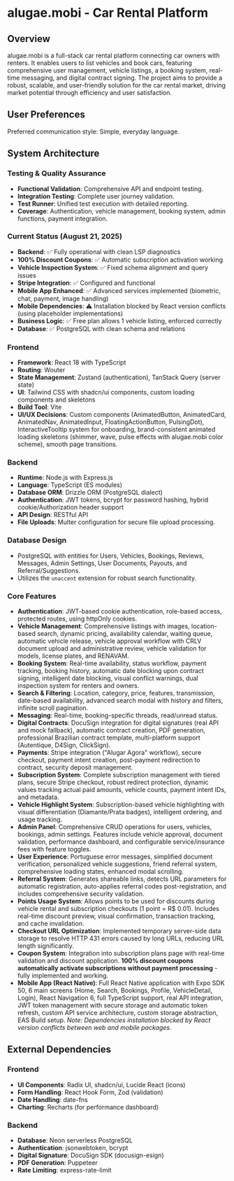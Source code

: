 # alugae.mobi - Car Rental Platform

## Overview
alugae.mobi is a full-stack car rental platform connecting car owners with renters. It enables users to list vehicles and book cars, featuring comprehensive user management, vehicle listings, a booking system, real-time messaging, and digital contract signing. The project aims to provide a robust, scalable, and user-friendly solution for the car rental market, driving market potential through efficiency and user satisfaction.

## User Preferences
Preferred communication style: Simple, everyday language.

## System Architecture

### Testing & Quality Assurance
- **Functional Validation**: Comprehensive API and endpoint testing.
- **Integration Testing**: Complete user journey validation.
- **Test Runner**: Unified test execution with detailed reporting.
- **Coverage**: Authentication, vehicle management, booking system, admin functions, payment integration.

### Current Status (August 21, 2025)
- **Backend**: ✅ Fully operational with clean LSP diagnostics
- **100% Discount Coupons**: ✅ Automatic subscription activation working
- **Vehicle Inspection System**: ✅ Fixed schema alignment and query issues
- **Stripe Integration**: ✅ Configured and functional
- **Mobile App Enhanced**: ✅ Advanced services implemented (biometric, chat, payment, image handling)
- **Mobile Dependencies**: ⚠️ Installation blocked by React version conflicts (using placeholder implementations)
- **Business Logic**: ✅ Free plan allows 1 vehicle listing, enforced correctly
- **Database**: ✅ PostgreSQL with clean schema and relations

### Frontend
- **Framework**: React 18 with TypeScript
- **Routing**: Wouter
- **State Management**: Zustand (authentication), TanStack Query (server state)
- **UI**: Tailwind CSS with shadcn/ui components, custom loading components and skeletons
- **Build Tool**: Vite
- **UI/UX Decisions**: Custom components (AnimatedButton, AnimatedCard, AnimatedNav, AnimatedInput, FloatingActionButton, PulsingDot), InteractiveTooltip system for onboarding, brand-consistent animated loading skeletons (shimmer, wave, pulse effects with alugae.mobi color scheme), smooth page transitions.

### Backend
- **Runtime**: Node.js with Express.js
- **Language**: TypeScript (ES modules)
- **Database ORM**: Drizzle ORM (PostgreSQL dialect)
- **Authentication**: JWT tokens, bcrypt for password hashing, hybrid cookie/Authorization header support
- **API Design**: RESTful API
- **File Uploads**: Multer configuration for secure file upload processing.

### Database Design
- PostgreSQL with entities for Users, Vehicles, Bookings, Reviews, Messages, Admin Settings, User Documents, Payouts, and Referral/Suggestions.
- Utilizes the `unaccent` extension for robust search functionality.

### Core Features
- **Authentication**: JWT-based cookie authentication, role-based access, protected routes, using httpOnly cookies.
- **Vehicle Management**: Comprehensive listings with images, location-based search, dynamic pricing, availability calendar, waiting queue, automatic vehicle release, vehicle approval workflow with CRLV document upload and administrative review, vehicle validation for models, license plates, and RENAVAM.
- **Booking System**: Real-time availability, status workflow, payment tracking, booking history, automatic date blocking upon contract signing, intelligent date blocking, visual conflict warnings, dual inspection system for renters and owners.
- **Search & Filtering**: Location, category, price, features, transmission, date-based availability, advanced search modal with history and filters, infinite scroll pagination.
- **Messaging**: Real-time, booking-specific threads, read/unread status.
- **Digital Contracts**: DocuSign integration for digital signatures (real API and mock fallback), automatic contract creation, PDF generation, professional Brazilian contract template, multi-platform support (Autentique, D4Sign, ClickSign).
- **Payments**: Stripe integration ("Alugar Agora" workflow), secure checkout, payment intent creation, post-payment redirection to contract, security deposit management.
- **Subscription System**: Complete subscription management with tiered plans, secure Stripe checkout, robust redirect protection, dynamic values tracking actual paid amounts, vehicle counts, payment intent IDs, and metadata.
- **Vehicle Highlight System**: Subscription-based vehicle highlighting with visual differentiation (Diamante/Prata badges), intelligent ordering, and usage tracking.
- **Admin Panel**: Comprehensive CRUD operations for users, vehicles, bookings, admin settings. Features include vehicle approval, document validation, performance dashboard, and configurable service/insurance fees with feature toggles.
- **User Experience**: Portuguese error messages, simplified document verification, personalized vehicle suggestions, friend referral system, comprehensive loading states, enhanced modal scrolling.
- **Referral System**: Generates shareable links, detects URL parameters for automatic registration, auto-applies referral codes post-registration, and includes comprehensive security validation.
- **Points Usage System**: Allows points to be used for discounts during vehicle rental and subscription checkouts (1 point = R$ 0.01). Includes real-time discount preview, visual confirmation, transaction tracking, and cache invalidation.
- **Checkout URL Optimization**: Implemented temporary server-side data storage to resolve HTTP 431 errors caused by long URLs, reducing URL length significantly.
- **Coupon System**: Integration into subscription plans page with real-time validation and discount application. **100% discount coupons automatically activate subscriptions without payment processing** - fully implemented and working.
- **Mobile App (React Native)**: Full React Native application with Expo SDK 50, 6 main screens (Home, Search, Bookings, Profile, VehicleDetail, Login), React Navigation 6, full TypeScript support, real API integration, JWT token management with secure storage and automatic token refresh, custom API service architecture, custom storage abstraction, EAS Build setup. *Note: Dependencies installation blocked by React version conflicts between web and mobile packages.*

## External Dependencies

### Frontend
- **UI Components**: Radix UI, shadcn/ui, Lucide React (icons)
- **Form Handling**: React Hook Form, Zod (validation)
- **Date Handling**: date-fns
- **Charting**: Recharts (for performance dashboard)

### Backend
- **Database**: Neon serverless PostgreSQL
- **Authentication**: jsonwebtoken, bcrypt
- **Digital Signature**: DocuSign SDK (docusign-esign)
- **PDF Generation**: Puppeteer
- **Rate Limiting**: express-rate-limit
